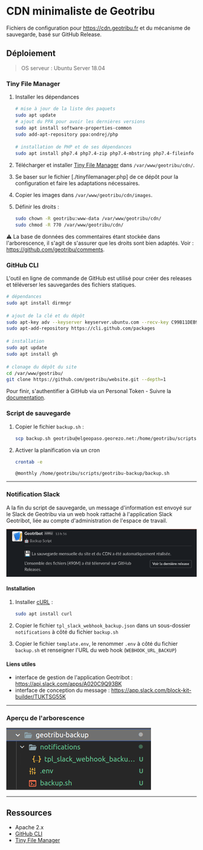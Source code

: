 # CDN minimaliste de Geotribu

Fichiers de configuration pour <https://cdn.geotribu.fr> et du mécanisme de sauvegarde, basé sur GitHub Release.

## Déploiement

> OS serveur : Ubuntu Server 18.04

### Tiny File Manager

1. Installer les dépendances

    ```bash
    # mise à jour de la liste des paquets
    sudo apt update
    # ajout du PPA pour avoir les dernières versions
    sudo apt install software-properties-common
    sudo add-apt-repository ppa:ondrej/php

    # installation de PHP et de ses dépendances
    sudo apt install php7.4 php7.4-zip php7.4-mbstring php7.4-fileinfo php7.4-iconv libapache2-mod-php
    ```

2. Télécharger et installer [Tiny File Manager](https://tinyfilemanager.github.io/) dans `/var/www/geotribu/cdn/`.
3. Se baser sur le fichier [./tinyfilemanager.php] de ce dépôt pour la configuration et faire les adaptations nécessaires.
4. Copier les images dans `/var/www/geotribu/cdn/images`.
5. Définir les droits :

    ```bash
    sudo chown -R geotribu:www-data /var/www/geotribu/cdn/
    sudo chmod -R 770 /var/www/geotribu/cdn/
    ```

:warning: La base de données des commentaires étant stockée dans l'arborescence, il s'agit de s'assurer que les droits sont bien adaptés. Voir : <https://github.com/geotribu/comments>.

### GitHub CLI

L'outil en ligne de commande de GitHub est utilisé pour créer des releases et téléverser les sauvegardes des fichiers statiques.

```bash
# dépendances
sudo apt install dirmngr

# ajout de la clé et du dépôt
sudo apt-key adv --keyserver keyserver.ubuntu.com --recv-key C99B11DEB97541F0
sudo apt-add-repository https://cli.github.com/packages

# installation
sudo apt update
sudo apt install gh

# clonage du dépôt du site
cd /var/www/geotribu/
git clone https://github.com/geotribu/website.git --depth=1
```

Pour finir, s'authentifier à GitHub via un Personal Token - Suivre la [documentation](https://cli.github.com/manual/).

### Script de sauvegarde

1. Copier le fichier `backup.sh` :

    ```bash
    scp backup.sh geotribu@elgeopaso.georezo.net:/home/geotribu/scripts/geotribu-backup/
    ```

2. Activer la planification via un cron

    ```bash
    crontab -e
    ```

    ```cron
    @monthly /home/geotribu/scripts/geotribu-backup/backup.sh
    ```

----

### Notification Slack

A la fin du script de sauvegarde, un message d'information est envoyé sur le Slack de Geotribu via un web hook rattaché à l'application Slack Geotribot, liée au compte d'administration de l'espace de travail.

![Notification Slack sauvegarde Geotribu](docs/_static/img/slack_geotribot_backup_notification.png "Aperçu du message envoyé sur Slack")

#### Installation

1. Installer [cURL](https://curl.se/) :

    ```bash
    sudo apt install curl
    ```

2. Copier le fichier `tpl_slack_webhook_backup.json` dans un sous-dossier `notifications` à côté du fichier `backup.sh`
3. Copier le fichier `template.env`, le renommer `.env` à côté du fichier `backup.sh` et renseigner l'URL du web hook (`WEBHOOK_URL_BACKUP`)

#### Liens utiles

- interface de gestion de l'application Geotribot : <https://api.slack.com/apps/A020C9Q93BK>
- interface de conception du message : <https://app.slack.com/block-kit-builder/TUKTSG55K>

----

### Aperçu de l'arborescence

![Arborescence des scripts sur le serveur](docs/_static/img/scripts_arborescence.png "Organisation des fichiers sur le serveur")

----

## Ressources

- Apache 2.x
- [GitHub CLI](https://cli.github.com/)
- [Tiny File Manager](https://tinyfilemanager.github.io/)
